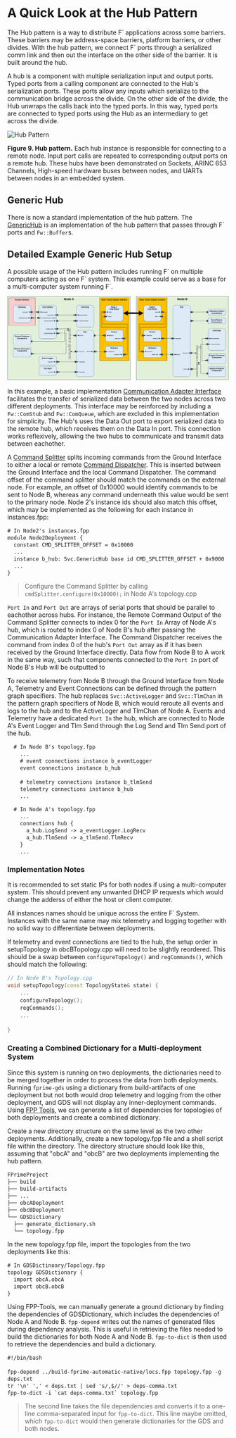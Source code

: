 # A Quick Look at the Hub Pattern

The Hub pattern is a way to distribute F´ applications across some barriers. These barriers may be address-space barriers, platform barriers, or other divides. With the hub pattern, we connect F´ ports through a serialized comm link
and then out the interface on the other side of the barrier. It is built around the hub.

A hub is a component with multiple serialization input and output ports. Typed ports from a calling component are
connected to the Hub's serialization ports. These ports allow any inputs which serialize to the communication bridge
across the divide. On the other side of the divide, the Hub unwraps the calls back into the typed ports. In this way,
typed ports are connected to typed ports using the Hub as an intermediary to get across the divide.

![Hub Pattern](../media/data_model6.png)

**Figure 9. Hub pattern.** Each hub instance is responsible for connecting to a remote node. Input port calls are
repeated to corresponding output ports on a remote hub. These hubs have been demonstrated on Sockets,
ARINC 653 Channels, High-speed hardware buses between nodes, and UARTs between nodes in an embedded system.

## Generic Hub

There is now a standard implementation of the hub pattern. The [GenericHub](../api/c++/html/svc_generic_hub_component.html) is an
implementation of the hub pattern that passes through F´ ports and `Fw::Buffer`s.

## Detailed Example Generic Hub Setup

A possible usage of the Hub pattern includes running F´ on multiple computers acting as one F´ system. This example could serve as a base for a multi-computer system running F´.

![Detailed Hub](../media/detailed_hub_example.png)

In this example, a basic implementation [Communication Adapter Interface](../../Design/communication-adapter-interface.md) 
facilitates the transfer of serialized data between the two nodes across two different deployments. This interface may be 
reinforced by including a `Fw::ComStub` and `Fw::ComQueue`, which are excluded in this implementation for simplicity. The 
Hub's uses the Data Out port to export serialized data to the remote hub, which receives them on the Data In port. This connection 
works reflexively, allowing the two hubs to communicate and transmit data between eachother.

A [Command Splitter](../api/c++/html/svc_cmd_splitter.html) splits incoming commands from the Ground Interface to either a local or
remote [Command Dispatcher](../api/c++/html/svc_cmd_dispatcher.html). This is inserted between the Ground Interface and the local Command 
Dispatcher. The command offset of the command splitter should match the commands on the external node. For example, an offset of 0x10000
would identify commands to be sent to Node B, whereas any command underneath this value would be sent to the primary node. Node 2's
instance ids should also match this offset, which may be implemented as the following for each instance in instances.fpp:
```shell
# In Node2's instances.fpp
module Node2Deployment {
  constant CMD_SPLITTER_OFFSET = 0x10000
  ...
  instance b_hub: Svc.GenericHub base id CMD_SPLITTER_OFFSET + 0x9000
  ...
}
```
> Configure the Command Splitter by calling `cmdSplitter.configure(0x10000);` in Node A's topology.cpp

`Port In` and `Port Out` are arrays of serial ports that should be parallel to eachother across hubs. For instance, the Remote Command Output 
of the Command Splitter connects to index 0 for the `Port In` Array of Node A's hub, which is routed to index 0 of Node B's hub after passing 
the Communication Adapter Interface. The Command Dispatcher receives the command from index 0 of the hub's `Port Out` array as if it has been 
received by the Ground Interface directly. Data flow from Node B to A work in the same way, such that components connected to the `Port In` 
port of Node B's Hub will be outputted to 

To receive telemetry from Node B through the Ground Interface from Node A, Telemetry and Event Connections can be defined through the pattern graph specifiers. The hub replaces `Svc::ActiveLogger` and `Svc::TlmChan` in the pattern graph specifiers of Node B, which would reroute all events and logs to the hub and to the ActiveLoger and TlmChan of Node A. Events and Telemetry have a dedicated `Port In` the hub, which are connected to Node A's Event Logger and Tlm Send through the Log Send and Tlm Send port of the hub.

```shell
  # In Node B's topology.fpp  
    ...
    # event connections instance b_eventLogger
    event connections instance b_hub 

    # telemetry connections instance b_tlmSend
    telemetry connections instance b_hub
    ...
```
```shell
  # In Node A's topology.fpp  
    ...
    connections hub {
      a_hub.LogSend -> a_eventLogger.LogRecv
      a_hub.TlmSend -> a_tlmSend.TlmRecv
    } 
    ...
```

### Implementation Notes
It is recommended to set static IPs for both nodes if using a multi-computer system. This should prevent any unwanted DHCP IP requests which would change the adderss of either the host or client computer.

All instances names should be unique across the entire F´ System. Instances with the same name may mix telemetry and logging together with no solid way to differentiate between deployments.

If telemetry and event connections are tied to the hub, the setup order in setupTopology in obcBTopology.cpp will need to be slightly reordered. This should be a swap between `configureTopology()` and `regCommands()`, which should match the following:
```cpp
// In Node B's Topology.cpp
void setupTopology(const TopologyState& state) {
    ... 
    configureTopology();
    regCommands();
    ...

} 

```

### Creating a Combined Dictionary for a Multi-deployment System

Since this system is running on two deployments, the dictionaries need to be merged together in order to process the data from both deployments. Running `fprime-gds` using a dictionary from build-artifacts of one deployment but not both would drop telemetry and logging from the other deployment, and GDS will not display any inner-deployment commands. Using [FPP Tools](), we can generate a list of dependencies for topologies of both deployments and create a combined dictionary.

Create a new directory structure on the same level as the two other deployments. Additionally, create a new 
topology.fpp file and a shell script file within the directory. The directory structure should look like this, 
assuming that "obcA" and "obcB" are two deployments implementing the hub pattern.

```
FPrimeProject
├── build
├── build-artifacts
├── ...
├── obcADeployment
├── obcBDeployment
└── GDSDictionary
  ├── generate_dictionary.sh
  └── topology.fpp
```

In the new topology.fpp file, import the topologies from the two deployments like this:

```shell
# In GDSDictinoary/Topology.fpp
topology GDSDictionary {
  import obcA.obcA
  import obcB.obcB 
} 
```

Using FPP-Tools, we can manually generate a ground dictionary by finding the dependencies of GDSDictionary, which includes the dependencies of Node A and Node B. 
`fpp-depend` writes out the names of generated files during dependency analysis. This is useful in retrieving the files needed to build the dictionaries for both Node A and Node B. 
`fpp-to-dict` is then used to retrieve the dependencies and build a dictionary.

```shell
#!/bin/bash

fpp-depend ../build-fprime-automatic-native/locs.fpp topology.fpp -g deps.txt
tr '\n' ',' < deps.txt | sed 's/,$//' > deps-comma.txt
fpp-to-dict -i `cat deps-comma.txt` topology.fpp
```
> The second line takes the file dependencies and converts it to a one-line comma-separated input for `fpp-to-dict`. This line maybe omitted, which `fpp-to-dict` would then generate dictionaries for the GDS and both nodes.